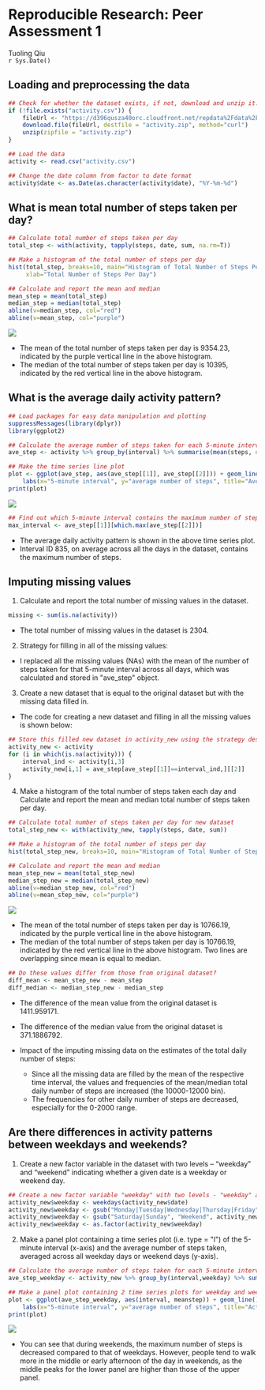 # Reproducible Research: Peer Assessment 1
Tuoling Qiu  
`r Sys.Date()`  


## Loading and preprocessing the data

```r
## Check for whether the dataset exists, if not, download and unzip it.
if (!file.exists("activity.csv")) {
    fileUrl <- "https://d396qusza40orc.cloudfront.net/repdata%2Fdata%2Factivity.zip"
    download.file(fileUrl, destfile = "activity.zip", method="curl")
    unzip(zipfile = "activity.zip")
}

## Load the data
activity <- read.csv("activity.csv")

## Change the date column from factor to date format
activity$date <- as.Date(as.character(activity$date), "%Y-%m-%d")
```


## What is mean total number of steps taken per day?

```r
## Calculate total number of steps taken per day
total_step <- with(activity, tapply(steps, date, sum, na.rm=T))

## Make a histogram of the total number of steps per day
hist(total_step, breaks=10, main="Histogram of Total Number of Steps Per Day",
     xlab="Total Number of Steps Per Day")

## Calculate and report the mean and median 
mean_step = mean(total_step)
median_step = median(total_step)
abline(v=median_step, col="red")
abline(v=mean_step, col="purple")
```

![](PA1_template_files/figure-html/unnamed-chunk-2-1.png)<!-- -->

- The mean of the total number of steps taken per day is 9354.23, indicated by the purple vertical line in the above histogram.
- The median of the total number of steps taken per day is 10395, indicated by the red vertical line in the above histogram. 


## What is the average daily activity pattern?

```r
## Load packages for easy data manipulation and plotting
suppressMessages(library(dplyr))
library(ggplot2)

## Calculate the average number of steps taken for each 5-minute interval across all days
ave_step <- activity %>% group_by(interval) %>% summarise(mean(steps, na.rm=T))

## Make the time series line plot 
plot <- ggplot(ave_step, aes(ave_step[[1]], ave_step[[2]])) + geom_line() + 
    labs(x="5-minute interval", y="average number of steps", title="Average Daily Activity Pattern")
print(plot)
```

![](PA1_template_files/figure-html/unnamed-chunk-3-1.png)<!-- -->

```r
## Find out which 5-minute interval contains the maximum number of steps
max_interval <- ave_step[[1]][which.max(ave_step[[2]])]
```

- The average daily activity pattern is shown in the above time series plot.
- Interval ID 835, on average across all the days in the dataset, contains the maximum number of steps.


## Imputing missing values
1. Calculate and report the total number of missing values in the dataset.

```r
missing <- sum(is.na(activity))
```
- The total number of missing values in the dataset is 2304.

2. Strategy for filling in all of the missing values: 
- I replaced all the missing values (NAs) with the mean of the number of steps taken for that 5-minute interval across all days, which was calculated and stored in "ave_step" object. 

3. Create a new dataset that is equal to the original dataset but with the missing data filled in.
- The code for creating a new dataset and filling in all the missing values is shown below:

```r
## Store this filled new dataset in activity_new using the strategy described above.
activity_new <- activity
for (i in which(is.na(activity))) {
    interval_ind <- activity[i,3]
    activity_new[i,1] = ave_step[ave_step[[1]]==interval_ind,][[2]]
}
```

4. Make a histogram of the total number of steps taken each day and Calculate and report the mean and median total number of steps taken per day.

```r
## Calculate total number of steps taken per day for new dataset
total_step_new <- with(activity_new, tapply(steps, date, sum))

## Make a histogram of the total number of steps per day
hist(total_step_new, breaks=10, main="Histogram of Total Number of Steps Per Day for New Dataset", xlab="Total Number of Steps Per Day")

## Calculate and report the mean and median 
mean_step_new = mean(total_step_new)
median_step_new = median(total_step_new)
abline(v=median_step_new, col="red")
abline(v=mean_step_new, col="purple")
```

![](PA1_template_files/figure-html/unnamed-chunk-6-1.png)<!-- -->

- The mean of the total number of steps taken per day is 10766.19, indicated by the purple vertical line in the above histogram.
- The median of the total number of steps taken per day is 10766.19, indicated by the red vertical line in the above histogram. Two lines are overlapping since mean is equal to median.


```r
## Do these values differ from those from original dataset?
diff_mean <- mean_step_new - mean_step        
diff_median <- median_step_new - median_step  
```
- The difference of the mean value from the original dataset is 1411.959171.
- The difference of the median value from the original dataset is 371.1886792.

- Impact of the imputing missing data on the estimates of the total daily number of steps:
    + Since all the missing data are filled by the mean of the respective time interval, the values and frequencies of the mean/median total daily number of steps are increased (the 10000-12000 bin). 
    + The frequencies for other daily number of steps are decreased, especially for the 0-2000 range.
    

## Are there differences in activity patterns between weekdays and weekends?
1. Create a new factor variable in the dataset with two levels – “weekday” and “weekend” indicating whether a given date is a weekday or weekend day.

```r
## Create a new factor variable "weekday" with two levels - "weekday" and "weekend" for the new dataset
activity_new$weekday <- weekdays(activity_new$date)
activity_new$weekday <- gsub("Monday|Tuesday|Wednesday|Thursday|Friday", "Weekday", activity_new$weekday)
activity_new$weekday <- gsub("Saturday|Sunday", "Weekend", activity_new$weekday)
activity_new$weekday <- as.factor(activity_new$weekday)
```

2. Make a panel plot containing a time series plot (i.e. type = "l") of the 5-minute interval (x-axis) and the average number of steps taken, averaged across all weekday days or weekend days (y-axis).

```r
## Calculate the average number of steps taken for each 5-minute interval across all weekdays and weekends
ave_step_weekday <- activity_new %>% group_by(interval,weekday) %>% summarise(meanstep=mean(steps))

## Make a panel plot containing 2 time series plots for weekday and weekend
plot <- ggplot(ave_step_weekday, aes(interval, meanstep)) + geom_line() + facet_grid(weekday~.) + 
    labs(x="5-minute interval", y="average number of steps", title="Activity Pattern for Weekdays and Weekends")
print(plot)
```

![](PA1_template_files/figure-html/unnamed-chunk-9-1.png)<!-- -->

- You can see that during weekends, the maximum number of steps is decreased compared to that of weekdays. However, people tend to walk more in the middle or early afternoon of the day in weekends, as the middle peaks for the lower panel are higher than those of the upper panel.
